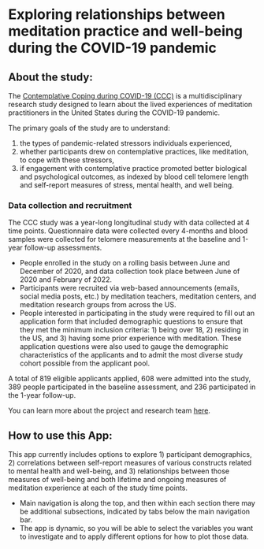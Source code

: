 # Exploring relationships between meditation practice and well-being during the COVID-19 pandemic

## About the study:

The <a href="https://contemplative-coping-covid-19.ucdavis.edu/" target="_blank">Contemplative Coping during COVID-19 (CCC)</a> is a multidisciplinary research study designed to learn about the lived experiences of meditation practitioners in the United States during the COVID-19 pandemic.  

The primary goals of the study are to understand:  

1.  the types of pandemic-related stressors individuals experienced,
2.  whether participants drew on contemplative practices, like meditation, to cope with these stressors,
3.  if engagement with contemplative practice promoted better biological and psychological outcomes, as indexed by blood cell telomere length and self-report measures of stress, mental health, and well being.

### Data collection and recruitment

The CCC study was a year-long longitudinal study with data collected at 4 time points. Questionnaire data were collected every 4-months and blood samples were collected for telomere measurements at the baseline and 1-year follow-up assessments.

-   People enrolled in the study on a rolling basis between June and December of 2020, and data collection took place between June of 2020 and February of 2022.
-   Participants were recruited via web-based announcements (emails, social media posts, etc.) by meditation teachers, meditation centers, and meditation research groups from across the US.
-   People interested in participating in the study were required to fill out an application form that included demographic questions to ensure that they met the minimum inclusion criteria: 1) being over 18, 2) residing in the US, and 3) having some prior experience with meditation. These application questions were also used to gauge the demographic characteristics of the applicants and to admit the most diverse study cohort possible from the applicant pool.

A total of 819 eligible applicants applied, 608 were admitted into the study, 389 people participated in the baseline assessment, and 236 participated in the 1-year follow-up.

You can learn more about the project and research team <a href="https://contemplative-coping-covid-19.ucdavis.edu/" target="_blank">here</a>.

## How to use this App:

This app currently includes options to explore 1) participant demographics, 2) correlations between self-report measures of various constructs related to mental health and well-being, and 3) relationships between those measures of well-being and both lifetime and ongoing measures of meditation experience at each of the study time points.

-   Main navigation is along the top, and then within each section there may be additional subsections, indicated by tabs below the main navigation bar.
-   The app is dynamic, so you will be able to select the variables you want to investigate and to apply different options for how to plot those data.
